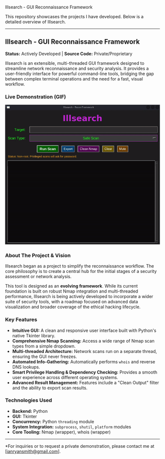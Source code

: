Illsearch - GUI Reconnaissance Framework

This repository showcases the projects I have developed. Below is a detailed overview of Illsearch.

---

## Illsearch - GUI Reconnaissance Framework

**Status:** Actively Developed | **Source Code:** Private/Proprietary

Illsearch is an extensible, multi-threaded GUI framework designed to streamline network reconnaissance and security analysis. It provides a user-friendly interface for powerful command-line tools, bridging the gap between complex terminal operations and the need for a fast, visual workflow.

### Live Demonstration (GIF)

![Illsearch Demo](https://github.com/Illestonline/my-software-projects/raw/main/illsearch-demo.gif)

### About The Project & Vision

Illsearch began as a project to simplify the reconnaissance workflow. The core philosophy is to create a central hub for the initial stages of a security assessment or network analysis.

This tool is designed as an **evolving framework**. While its current foundation is built on robust Nmap integration and multi-threaded performance, Illsearch is being actively developed to incorporate a wider suite of security tools, with a roadmap focused on advanced data visualization and broader coverage of the ethical hacking lifecycle.

### Key Features

*   **Intuitive GUI:** A clean and responsive user interface built with Python's native Tkinter library.
*   **Comprehensive Nmap Scanning:** Access a wide range of Nmap scan types from a simple dropdown.
*   **Multi-threaded Architecture:** Network scans run on a separate thread, ensuring the GUI never freezes.
*   **Automated Info-Gathering:** Automatically performs `whois` and reverse DNS lookups.
*   **Smart Privilege Handling & Dependency Checking:** Provides a smooth user experience across different operating systems.
*   **Advanced Result Management:** Features include a "Clean Output" filter and the ability to export scan results.

### Technologies Used

*   **Backend:** Python
*   **GUI:** Tkinter
*   **Concurrency:** Python `threading` module
*   **System Integration:** `subprocess`, `shutil`, `platform` modules
*   **Core Tooling:** Nmap (wrapper), whois (wrapper)

---
*For inquiries or to request a private demonstration, please contact me at [ianryansmith@gmail.com].
